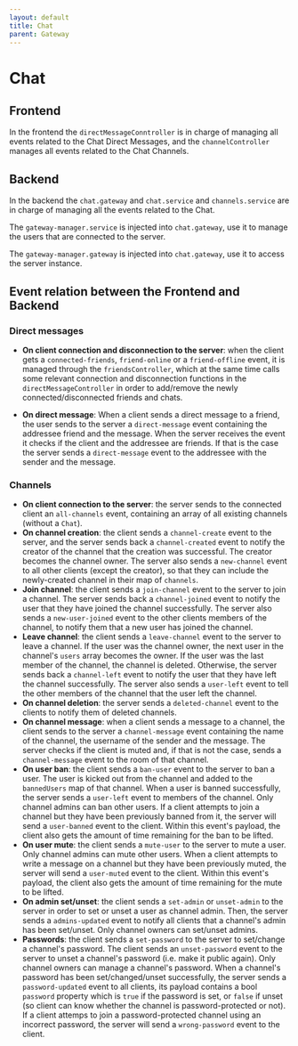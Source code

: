 ```yaml
---
layout: default
title: Chat 
parent: Gateway 
---
```


# Chat

## Frontend

In the frontend the `directMessageConntroller` is in charge of managing all events related to the Chat Direct Messages,
and the `channelController` manages all events related to the Chat Channels.


## Backend

In the backend the `chat.gateway` and `chat.service` and `channels.service` are in charge of managing all the events
related to the Chat.

The `gateway-manager.service` is injected into `chat.gateway`, use it to manage the users that are connected to the server.

The `gateway-manager.gateway` is injected into `chat.gateway`, use it to access the server instance.

## Event relation between the Frontend and Backend

### Direct messages

- **On client connection and disconnection to the server**: when the client gets a `connected-friends`, `friend-online` or a `friend-offline` event, it is managed through the `friendsController`, which at the same time calls some relevant connection
and disconnection functions in the `directMessageController` in order to add/remove the newly connected/disconnected
friends and chats.

- **On direct message**: When a client sends a direct message to a friend, the user sends to the server a `direct-message` event containing the addressee
friend and the message. When the server receives the event it checks if the client and the addressee are friends. If that is the case the server sends a 
`direct-message` event to the addressee with the sender and the message.

### Channels

- **On client connection to the server**: the server sends to the connected client an `all-channels` event,
containing an array of all existing channels (without a `Chat`).
- **On channel creation**: the client sends a `channel-create` event to the server, and the server sends
back a `channel-created` event to notify the creator of the channel that the creation was successful. The
creator becomes the channel owner. The server also sends a `new-channel` event to all other clients
(except the creator), so that they can include the newly-created channel in their map of `channels`.
- **Join channel**: the client sends a `join-channel` event to the server to join a channel. The server
sends back a `channel-joined` event to notify the user that they have joined the channel successfully. The
server also sends a `new-user-joined` event to the other clients members of the channel, to notify them that a new
user has joined the channel.
- **Leave channel**: the client sends a `leave-channel` event to the server to leave a channel. If the user was
the channel owner, the next user in the channel's `users` array becomes the owner. If the user was
the last member of the channel, the channel is deleted. Otherwise, the server sends back a `channel-left`
event to notify the user that they have left the channel successfully. The server also sends a
`user-left` event to tell the other members of the channel that the user left the channel. 
- **On channel deletion**: the server sends a `deleted-channel` event to the clients to notify them of deleted
channels.
- **On channel message**: when a client sends a message to a channel,  the client sends to the server a
`channel-message` event containing the name of the channel, the username of the sender and the message. 
The server checks if the client is muted and, if that is not the case, sends a `channel-message` event to
the room of that channel.
- **On user ban**: the client sends a `ban-user` event to the server to ban a user. The user is kicked out
from the channel and added to the `bannedUsers` map of that channel. When a user is banned successfully,
the server sends a `user-left` event to members of the channel. Only channel admins can
ban other users. If a client attempts to join a channel but they have been previously banned from it,
the server will send a `user-banned` event to the client. Within this
event's payload, the client also gets the amount of time remaining for the ban to be lifted.
- **On user mute**: the client sends a `mute-user` to the server to mute a user. Only channel admins can
mute other users. When a client attempts to write a message on a channel but they have been
previously muted, the server will send a `user-muted` event to the client. Within this event's
payload, the client also gets the amount of time remaining for the mute to be lifted.
- **On admin set/unset**: the client sends a `set-admin` or `unset-admin` to the server in order to set or unset
a user as channel admin. Then, the server sends a `admins-updated` event to notify all clients that a channel's
admin has been set/unset. Only channel owners can set/unset admins.
- **Passwords**: the client sends a `set-password` to the server to set/change a channel's password.
The client sends an `unset-password` event to the server to unset a channel's password (i.e. make it public again).
Only channel owners can manage a channel's password. When a channel's password has been
set/changed/unset successfully, the server sends a `password-updated` event to all
clients, its payload contains a bool `password` property which is `true` if the password is set, or `false` if unset
(so client can know whether the channel is password-protected or not). If a client attemps to join a
password-protected channel using an incorrect password, the server will send a `wrong-password` event to the client.
